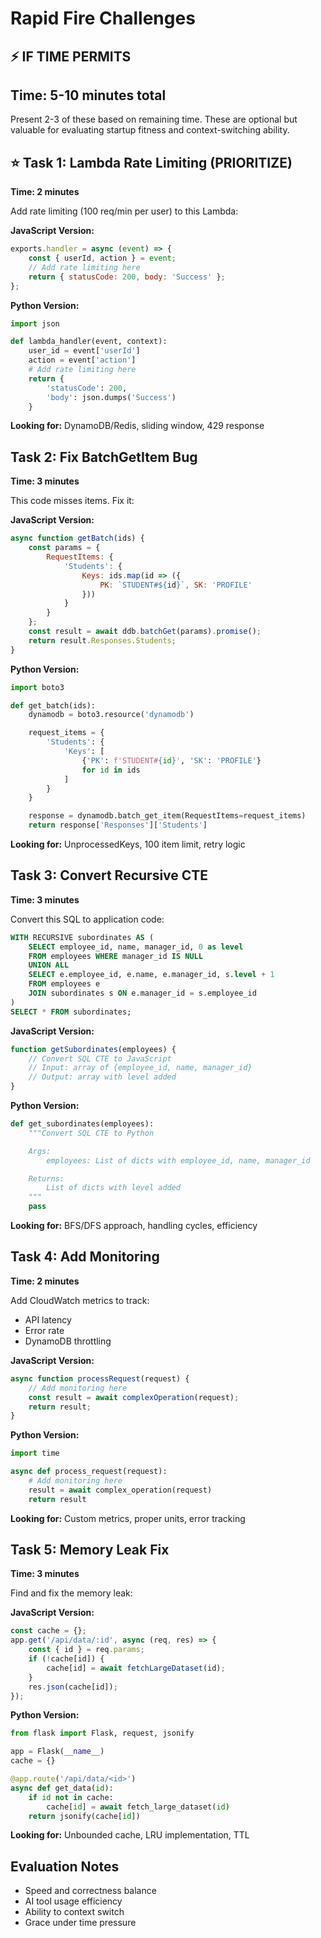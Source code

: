 # Rapid Fire Challenges
## ⚡ IF TIME PERMITS
## Time: 5-10 minutes total

Present 2-3 of these based on remaining time. These are optional but valuable for evaluating startup fitness and context-switching ability.

## ⭐ Task 1: Lambda Rate Limiting (PRIORITIZE)
**Time: 2 minutes**

Add rate limiting (100 req/min per user) to this Lambda:

**JavaScript Version:**
```javascript
exports.handler = async (event) => {
    const { userId, action } = event;
    // Add rate limiting here
    return { statusCode: 200, body: 'Success' };
};
```

**Python Version:**
```python
import json

def lambda_handler(event, context):
    user_id = event['userId']
    action = event['action']
    # Add rate limiting here
    return {
        'statusCode': 200,
        'body': json.dumps('Success')
    }
```

**Looking for:** DynamoDB/Redis, sliding window, 429 response

## Task 2: Fix BatchGetItem Bug
**Time: 3 minutes**

This code misses items. Fix it:

**JavaScript Version:**
```javascript
async function getBatch(ids) {
    const params = {
        RequestItems: {
            'Students': {
                Keys: ids.map(id => ({
                    PK: `STUDENT#${id}`, SK: 'PROFILE'
                }))
            }
        }
    };
    const result = await ddb.batchGet(params).promise();
    return result.Responses.Students;
}
```

**Python Version:**
```python
import boto3

def get_batch(ids):
    dynamodb = boto3.resource('dynamodb')

    request_items = {
        'Students': {
            'Keys': [
                {'PK': f'STUDENT#{id}', 'SK': 'PROFILE'}
                for id in ids
            ]
        }
    }

    response = dynamodb.batch_get_item(RequestItems=request_items)
    return response['Responses']['Students']
```

**Looking for:** UnprocessedKeys, 100 item limit, retry logic

## Task 3: Convert Recursive CTE
**Time: 3 minutes**

Convert this SQL to application code:

```sql
WITH RECURSIVE subordinates AS (
    SELECT employee_id, name, manager_id, 0 as level
    FROM employees WHERE manager_id IS NULL
    UNION ALL
    SELECT e.employee_id, e.name, e.manager_id, s.level + 1
    FROM employees e
    JOIN subordinates s ON e.manager_id = s.employee_id
)
SELECT * FROM subordinates;
```

**JavaScript Version:**
```javascript
function getSubordinates(employees) {
    // Convert SQL CTE to JavaScript
    // Input: array of {employee_id, name, manager_id}
    // Output: array with level added
}
```

**Python Version:**
```python
def get_subordinates(employees):
    """Convert SQL CTE to Python

    Args:
        employees: List of dicts with employee_id, name, manager_id

    Returns:
        List of dicts with level added
    """
    pass
```

**Looking for:** BFS/DFS approach, handling cycles, efficiency

## Task 4: Add Monitoring
**Time: 2 minutes**

Add CloudWatch metrics to track:
- API latency
- Error rate
- DynamoDB throttling

**JavaScript Version:**
```javascript
async function processRequest(request) {
    // Add monitoring here
    const result = await complexOperation(request);
    return result;
}
```

**Python Version:**
```python
import time

async def process_request(request):
    # Add monitoring here
    result = await complex_operation(request)
    return result
```

**Looking for:** Custom metrics, proper units, error tracking

## Task 5: Memory Leak Fix
**Time: 3 minutes**

Find and fix the memory leak:

**JavaScript Version:**
```javascript
const cache = {};
app.get('/api/data/:id', async (req, res) => {
    const { id } = req.params;
    if (!cache[id]) {
        cache[id] = await fetchLargeDataset(id);
    }
    res.json(cache[id]);
});
```

**Python Version:**
```python
from flask import Flask, request, jsonify

app = Flask(__name__)
cache = {}

@app.route('/api/data/<id>')
async def get_data(id):
    if id not in cache:
        cache[id] = await fetch_large_dataset(id)
    return jsonify(cache[id])
```

**Looking for:** Unbounded cache, LRU implementation, TTL

## Evaluation Notes
- Speed and correctness balance
- AI tool usage efficiency  
- Ability to context switch
- Grace under time pressure

